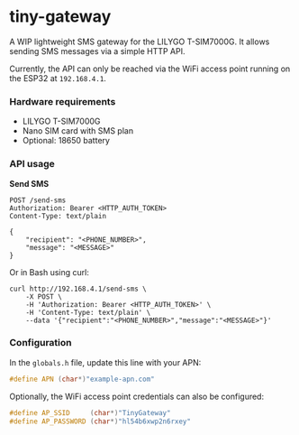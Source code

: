 # tiny-gateway

A WIP lightweight SMS gateway for the LILYGO T-SIM7000G. It allows sending SMS
messages via a simple HTTP API.

Currently, the API can only be reached via the WiFi access point running on the
ESP32 at `192.168.4.1`.

### Hardware requirements
- LILYGO T-SIM7000G
- Nano SIM card with SMS plan
- Optional: 18650 battery

### API usage

**Send SMS**
```
POST /send-sms
Authorization: Bearer <HTTP_AUTH_TOKEN>
Content-Type: text/plain

{
	"recipient": "<PHONE_NUMBER>",
	"message": "<MESSAGE>"
}
```

Or in Bash using curl:
```
curl http://192.168.4.1/send-sms \
	-X POST \
	-H 'Authorization: Bearer <HTTP_AUTH_TOKEN>' \
	-H 'Content-Type: text/plain' \
	--data '{"recipient":"<PHONE_NUMBER>","message":"<MESSAGE>"}'
```

### Configuration

In the `globals.h` file, update this line with your APN:
```cpp
#define APN (char*)"example-apn.com"
```

Optionally, the WiFi access point credentials can also be configured:
```cpp
#define AP_SSID     (char*)"TinyGateway"
#define AP_PASSWORD (char*)"hl54b6xwp2n6rxey"
```
